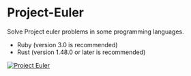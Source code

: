 # Project-Euler
Solve Project euler problems in some programming languages.

  - Ruby (version 3.0 is recommended)
  - Rust (version 1.48.0 or later is recommended)

[![Project Euler](https://projecteuler.net/profile/InfiniteNanoBot999.png)](https://projecteuler.net/)

